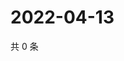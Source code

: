 # 2022-04-13

共 0 条

<!-- BEGIN WEIBO -->
<!-- 最后更新时间 Wed Apr 13 2022 02:18:33 GMT+0800 (China Standard Time) -->

<!-- END WEIBO -->
